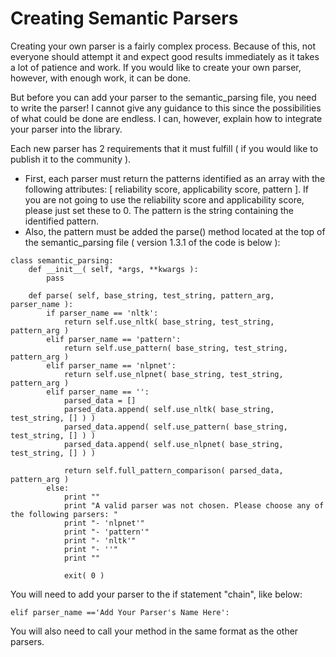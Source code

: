 # Creating Semantic Parsers

Creating your own parser is a fairly complex process. Because of this, not everyone should attempt it and expect good results immediately as it takes a lot of patience and work. If you would like to create your own parser, however, with enough work, it can be done.

But before you can add your parser to the semantic_parsing file, you need to write the parser! I cannot give any guidance to this since the possibilities of what could be done are endless. I can, however, explain how to integrate your parser into the library.

Each new parser has 2 requirements that it must fulfill ( if you would like to publish it to the community ).

- First, each parser must return the patterns identified as an array with the following attributes: [ reliability score, applicability score, pattern ]. If you are not going to use the reliability score and applicability score, please just set these to 0. The pattern is the string containing the identified pattern.
- Also, the pattern must be added the parse() method located at the top of the semantic_parsing file ( version 1.3.1 of the code is below ):

```
class semantic_parsing:
    def __init__( self, *args, **kwargs ):
        pass

    def parse( self, base_string, test_string, pattern_arg, parser_name ):
        if parser_name == 'nltk':
            return self.use_nltk( base_string, test_string, pattern_arg )
        elif parser_name == 'pattern':
            return self.use_pattern( base_string, test_string, pattern_arg )
        elif parser_name == 'nlpnet':
            return self.use_nlpnet( base_string, test_string, pattern_arg )
        elif parser_name == '':
            parsed_data = []
            parsed_data.append( self.use_nltk( base_string, test_string, [] ) )
            parsed_data.append( self.use_pattern( base_string, test_string, [] ) )
            parsed_data.append( self.use_nlpnet( base_string, test_string, [] ) )

            return self.full_pattern_comparison( parsed_data, pattern_arg )
        else:
            print ""
            print "A valid parser was not chosen. Please choose any of the following parsers: "
            print "- 'nlpnet'"
            print "- 'pattern'"
            print "- 'nltk'"
            print "- ''"
            print ""

            exit( 0 )
```

You will need to add your parser to the if statement "chain", like below:

```
elif parser_name =='Add Your Parser's Name Here':
```

You will also need to call your method in the same format as the other parsers.
